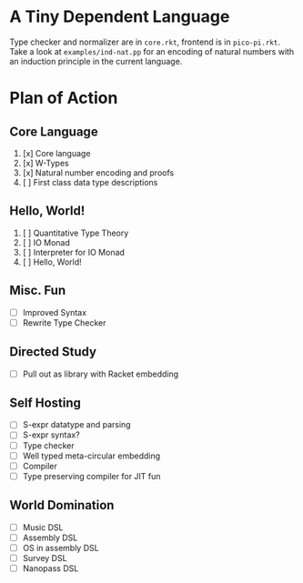 # A Tiny Dependent Language

Type checker and normalizer are in `core.rkt`, frontend is in `pico-pi.rkt`.
Take a look at `examples/ind-nat.pp` for an encoding of natural numbers with an
induction principle in the current language.

# Plan of Action

## Core Language
1. [x] Core language
2. [x] W-Types
3. [x] Natural number encoding and proofs
4. [ ] First class data type descriptions

## Hello, World!
1. [ ] Quantitative Type Theory
2. [ ] IO Monad
3. [ ] Interpreter for IO Monad
4. [ ] Hello, World!

## Misc. Fun
+ [ ] Improved Syntax
+ [ ] Rewrite Type Checker

## Directed Study
+ [ ] Pull out as library with Racket embedding

## Self Hosting
+ [ ] S-expr datatype and parsing
+ [ ] S-expr syntax?
+ [ ] Type checker
+ [ ] Well typed meta-circular embedding
+ [ ] Compiler
+ [ ] Type preserving compiler for JIT fun

## World Domination
+ [ ] Music DSL
+ [ ] Assembly DSL
+ [ ] OS in assembly DSL
+ [ ] Survey DSL
+ [ ] Nanopass DSL
